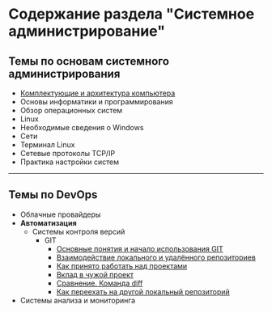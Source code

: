 # Содержание раздела "Системное администрирование"
## Темы по основам системного администрирования

+ [Комплектующие и архитектура компьютера](hard/README.md)
+ Основы информатики и программирования
+ Обзор операционных систем
+ Linux
+ Необходимые сведения о Windows
+ Сети
+ Терминал Linux
+ Сетевые протоколы TCP/IP
+ Практика настройки систем

---
## Темы по DevOps

+ Облачные провайдеры
+ **Автоматизация**
  + Системы контроля версий
    + GIT
      + [Основные понятия и начало использования GIT](devops/git/scv.md)
      + [Взаимодействие локального и удалённого репозиториев](devops/git/scv2.md)
      + [Как принято работать над проектами](devops/git/scv3.md)
      + [Вклад в чужой проект](devops/git/scv4.md)
      + [Сравнение. Команда diff](devops/git/scv5.md)
      + [Как переехать на другой локальный репозиторий](devops/git/scv6.md)
+ Системы анализа и мониторинга